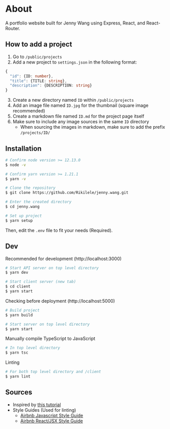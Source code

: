 # About
A portfolio website built for Jenny Wang using Express, React, and React-Router.

## How to add a project

1. Go to `/public/projects`
2. Add a new project to `settings.json` in the following format:
```ts
{
  "id": {ID: number},
  "title": {TITLE: string},
  "description": {DESCRIPTION: string}
}
```
3. Create a new directory named `ID` within `/public/projects`
4. Add an image file named `ID.jpg` for the thumbnail (square image recommended)
5. Create a markdown file named `ID.md` for the project page itself
6. Make sure to include any image sources in the same `ID` directory
    - When sourcing the images in markdown, make sure to add the prefix `/projects/ID/`

## Installation

```sh
# Confirm node version >= 12.13.0
$ node -v

# Confirm yarn version >= 1.21.1
$ yarn -v

# Clone the repository
$ git clone https://github.com/Rikilele/jenny.wang.git

# Enter the created directory
$ cd jenny.wang

# Set up project
$ yarn setup
```

Then, edit the `.env` file to fit your needs (Required).

## Dev

Recommended for development (http://localhost:3000)

```sh
# Start API server on top level directory
$ yarn dev

# Start client server (new tab)
$ cd client
$ yarn start
```

Checking before deployment (http://localhost:5000)

```sh
# Build project
$ yarn build

# Start server on top level directory
$ yarn start
```

Manually compile TypeScript to JavaScript

```sh
# In top level directory
$ yarn tsc
```

Linting

```sh
# For both top level directory and /client
$ yarn lint
```

## Sources
- Inspired by [this tutorial](https://dev.to/nburgess/creating-a-react-app-with-react-router-and-an-express-backend-33l3)
- Style Guides (Used for linting)
  * [Airbnb Javascript Style Guide](https://github.com/airbnb/javascript)
  * [Airbnb React/JSX Style Guide](https://github.com/airbnb/javascript/tree/master/react)
